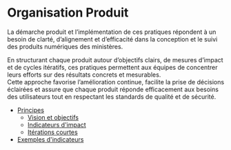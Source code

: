 # Organisation Produit

La démarche produit et l’implémentation de ces pratiques répondent à un besoin de clarté, d’alignement et d’efficacité
dans la conception et le suivi des produits numériques des ministères.

En structurant chaque produit autour d’objectifs clairs, de mesures d’impact et de cycles itératifs, ces pratiques
permettent aux équipes de concentrer leurs efforts sur des résultats concrets et mesurables.  
Cette approche favorise l’amélioration continue, facilite la prise de décisions éclairées et assure que chaque produit
réponde efficacement aux besoins des utilisateurs tout en respectant les standards de qualité et de sécurité.

- [Principes](principes.md)
  - [Vision et objectifs](principes.md#pourquoi-cest-important-)
  - [Indicateurs d'impact](principes.md#indicateurs-dimpact)
  - [Itérations courtes](principes.md#itérations-courtes)
- [Exemples d'indicateurs](indicateurs.md)
